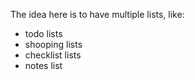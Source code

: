 

The idea here is to have multiple lists, like:
- todo lists
- shooping lists
- checklist lists
- notes list
  
